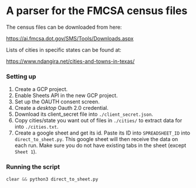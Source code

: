 # A parser for the FMCSA census files

The census files can be downloaded from here:

https://ai.fmcsa.dot.gov/SMS/Tools/Downloads.aspx

Lists of cities in specific states can be found at:

https://www.ndangira.net/cities-and-towns-in-texas/

### Setting up

1. Create a GCP project.
1. Enable Sheets API in the new GCP project.
1. Set up the OAUTH consent screen.
1. Create a *desktop* Oauth 2.0 credential.
1. Download its client_secret file into `./client_secret.json`.
1. Copy cities/state you want out of files in `./cities/` to extract data for into `./cities.txt`.
1. Create a google sheet and get its id. Paste its ID into
   `SPREADSHEET_ID` into `direct_to_sheet.py`. This google sheet will
   then receive the data on each run. Make sure you do not have
   existing tabs in the sheet (except `Sheet 1`).

### Running the script

``` python
clear && python3 direct_to_sheet.py
```
